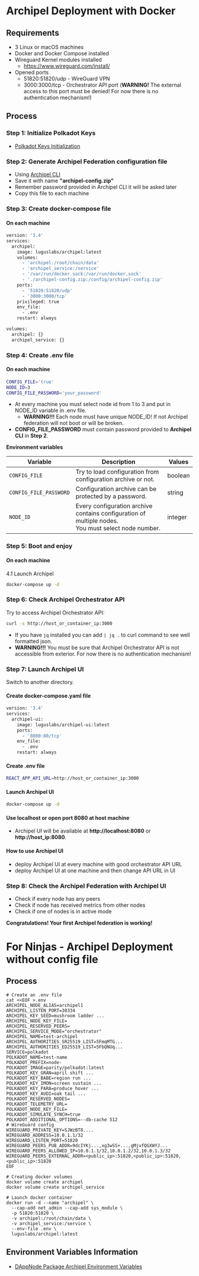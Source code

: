 # Archipel Deployment with Docker

## Requirements

- 3 Linux or macOS machines
- Docker and Docker Compose installed
- Wireguard Kernel modules installed
  - https://www.wireguard.com/install/
- Opened ports
  - 51820:51820/udp - WireGuard VPN
  - 3000:3000/tcp - Orchestrator API port (**WARNING!** The external access to this port must be denied! For now there is no authentication mechanism!)

## Process

### Step 1: Initialize Polkadot Keys

- [Polkadot Keys Initialization](https://github.com/luguslabs/archipel/blob/master/doc/polkadot-keys-initialization.md)

### Step 2: Generate Archipel Federation configuration file

- Using [Archipel CLI](../cli/README.md)
- Save it with name **"archipel-config.zip"**
- Remember password provided in Archipel CLI it will be asked later
- Copy this file to each machine

### Step 3: Create docker-compose file

#### On each machine

```bash
version: '3.4'
services:
  archipel:
    image: luguslabs/archipel:latest
    volumes:
      - 'archipel:/root/chain/data'
      - 'archipel_service:/service'
      - '/var/run/docker.sock:/var/run/docker.sock'
      - './archipel-config.zip:/config/archipel-config.zip'
    ports:
      - '51820:51820/udp'
      - '3000:3000/tcp'
    privileged: true
    env_file:
      - .env
    restart: always

volumes:
  archipel: {}
  archipel_service: {}

```

### Step 4: Create .env file

#### On each machine

```bash
CONFIG_FILE='true'
NODE_ID=3
CONFIG_FILE_PASSWORD='your_password'
```

- At every machine you must select node id from 1 to 3 and put in NODE_ID variable in .env file.
  - **WARNING!!!** Each node must have unique NODE_ID! If not Archipel federation will not boot or will be broken.
- **CONFIG_FILE_PASSWORD** must contain password provided to **Archipel CLI** in **Step 2**.

**Environment variables**

| Variable               | Description                                                                                            | Values  |
| ---------------------- | ------------------------------------------------------------------------------------------------------ | ------- |
| `CONFIG_FILE`          | Try to load configuration from configuration archive or not.                                           | boolean |
| `CONFIG_FILE_PASSWORD` | Configuration archive can be protected by a password.                                                  | string  |
| `NODE_ID`              | Every configuration archive contains configuration of multiple nodes.<br> You must select node number. | integer |

### Step 5: Boot and enjoy

#### On each machine

4.1 Launch Archipel

```bash
docker-compose up -d
```

### Step 6: Check Archipel Orchestrator API

Try to access Archipel Orchestrator API:

```bash
curl -s http://host_or_container_ip:3000
```

- If you have `jq` installed you can add `| jq .` to curl command to see well formatted json.
- **WARNING!!!** You must be sure that Archipel Orchestrator API is not accessible from exterior. For now there is no authentication mechanism!

### Step 7: Launch Archipel UI

Switch to another directory.

#### Create docker-compose.yaml file

```bash
version: '3.4'
services:
  archipel-ui:
    image: luguslabs/archipel-ui:latest
    ports:
      - '8080:80/tcp'
    env_file:
      - .env
    restart: always
```

#### Create .env file

```bash
REACT_APP_API_URL=http://host_or_container_ip:3000
```

#### Launch Archipel UI

```bash
docker-compose up -d
```

#### Use localhost or open port 8080 at host machine

- Archipel UI will be available at **http://localhost:8080** or **http://host_ip:8080**.

#### How to use Archipel UI

- deploy Archipel UI at every machine with good orchestrator API URL
- deploy Archipel UI at one machine and then change API URL in UI

### Step 8: Check the Archipel Federation with Archipel UI

- Check if every node has any peers
- Check if node has received metrics from other nodes
- Check if one of nodes is in active mode

**Congratulations! Your first Archipel federation is working!**

# For Ninjas - Archipel Deployment without config file

## Process

```
# Create an .env file
cat <<EOF >.env
ARCHIPEL_NODE_ALIAS=archipel1
ARCHIPEL_LISTEN_PORT=30334
ARCHIPEL_KEY_SEED=mushroom ladder ...
ARCHIPEL_NODE_KEY_FILE=
ARCHIPEL_RESERVED_PEERS=
ARCHIPEL_SERVICE_MODE="orchestrator"
ARCHIPEL_NAME=test-archipel
ARCHIPEL_AUTHORITIES_SR25519_LIST=5FmqMTG...
ARCHIPEL_AUTHORITIES_ED25519_LIST=5FbQNUq...
SERVICE=polkadot
POLKADOT_NAME=test-name
POLKADOT_PREFIX=node-
POLKADOT_IMAGE=parity/polkadot:latest
POLKADOT_KEY_GRAN=april shift ...
POLKADOT_KEY_BABE=region run ...
POLKADOT_KEY_IMON=screen sustain ...
POLKADOT_KEY_PARA=produce hover ...
POLKADOT_KEY_AUDI=oak tail ...
POLKADOT_RESERVED_NODES=
POLKADOT_TELEMETRY_URL=
POLKADOT_NODE_KEY_FILE=
POLKADOT_SIMULATE_SYNCH=true
POLKADOT_ADDITIONAL_OPTIONS=--db-cache 512
# WireGuard config
WIREGUARD_PRIVATE_KEY=SJWzBT8....
WIREGUARD_ADDRESS=10.0.1.1/32
WIREGUARD_LISTEN_PORT=51820
WIREGUARD_PEERS_PUB_ADDR=9dcIYKj...,xg3wSS+...,gMjvfQGXWYJ...
WIREGUARD_PEERS_ALLOWED_IP=10.0.1.1/32,10.0.1.2/32,10.0.1.3/32
WIREGUARD_PEERS_EXTERNAL_ADDR=<public_ip>:51820,<public_ip>:51820,<public_ip>:51820
EOF

# Creating docker volumes
docker volume create archipel
docker volume create archipel_service

# Launch docker container
docker run -d --name "archipel" \
  --cap-add net_admin --cap-add sys_module \
  -p 51820:51820 \
  -v archipel:/root/chain/data \
  -v archipel_service:/service \
  --env-file .env \
  luguslabs/archipel:latest
```

## Environment Variables Information

- [DAppNode Package Archipel Environment Variables](https://github.com/luguslabs/DAppNodePackage-archipel#without-config-file)
